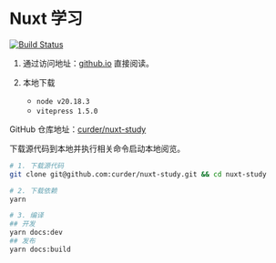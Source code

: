 # Nuxt 学习

[![Build Status](https://github.com/curder/nuxt-study/actions/workflows/build-docs.yml/badge.svg)](https://github.com/curder/nuxt-study/actions?query=build-docs%3Amaster)

1. 通过访问地址：[github.io](https://curder.github.io/nuxt-study/) 直接阅读。

2. 本地下载

   - `node v20.18.3`
   - `vitepress 1.5.0`

GitHub 仓库地址：[curder/nuxt-study](https://www.github.com/curder/nuxt-study)

下载源代码到本地并执行相关命令启动本地阅览。

```bash
# 1. 下载源代码
git clone git@github.com:curder/nuxt-study.git && cd nuxt-study

# 2. 下载依赖
yarn

# 3. 编译
## 开发
yarn docs:dev
## 发布
yarn docs:build
```